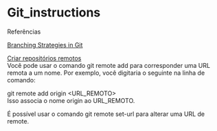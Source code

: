 # Git_instructions

Referências

[Branching Strategies in Git](https://css-tricks.com/branching-strategies-in-git/#:~:text=One%20well%2Dknown%20branching%20strategy,will%20be%20merged%20into%20develop.)

[Criar repositórios remotos](https://docs.github.com/pt/get-started/getting-started-with-git/about-remote-repositories)\
Você pode usar o comando git remote add para corresponder uma URL remota a um nome. Por exemplo, você digitaria o seguinte na linha de comando:

git remote add origin  <URL_REMOTO> \
Isso associa o nome origin ao URL_REMOTO.

É possível usar o comando git remote set-url para alterar uma URL de remote.
